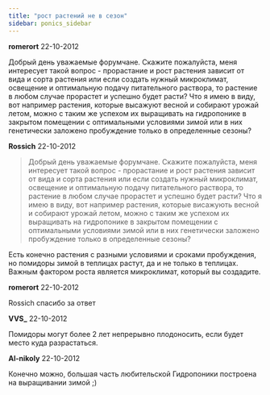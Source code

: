 ```yaml
---
title: "рост растений не в сезон"
sidebar: ponics_sidebar
---
```


**romerort** 22-10-2012

Добрый день уважаемые форумчане. Скажите пожалуйста, меня интересует такой вопрос - прорастание и рост растения зависит от вида и сорта растения или если создать нужный микроклимат, освещение и оптимальную подачу питательного раствора, то растение в любом случае прорастет и успешно будет расти? Что я имею в виду, вот например растения, которые высажуют весной и собирают урожай летом, можно с таким же успехом их выращивать на гидропонике в закрытом помещении с оптимальными условиями зимой или в них генетически заложено пробуждение только в определенные сезоны?


**Rossich** 22-10-2012

> Добрый день уважаемые форумчане. Скажите пожалуйста, меня интересует такой вопрос - прорастание и рост растения зависит от вида и сорта растения или если создать нужный микроклимат, освещение и оптимальную подачу питательного раствора, то растение в любом случае прорастет и успешно будет расти? Что я имею в виду, вот например растения, которые висажують весной и собирают урожай летом, можно с таким же успехом их выращивать на гидропонике в закрытом помещении с оптимальными условиями зимой или в них генетически заложено пробуждение только в определенные сезоны?

Есть конечно растения с разными условиями и сроками пробуждения, но помидоры зимой в теплицах растут, да и не только в теплицах. Важным фактором роста является микроклимат, который вы создадите.


**romerort** 22-10-2012

Rossich спасибо за ответ


**VVS_** 22-10-2012

Помидоры могут более 2 лет непрерывно плодоносить, если будет место куда разрастаться.


**Al-nikoly** 22-10-2012

Конечно можно, большая часть любительской Гидропоники построена на выращивании зимой ;)


